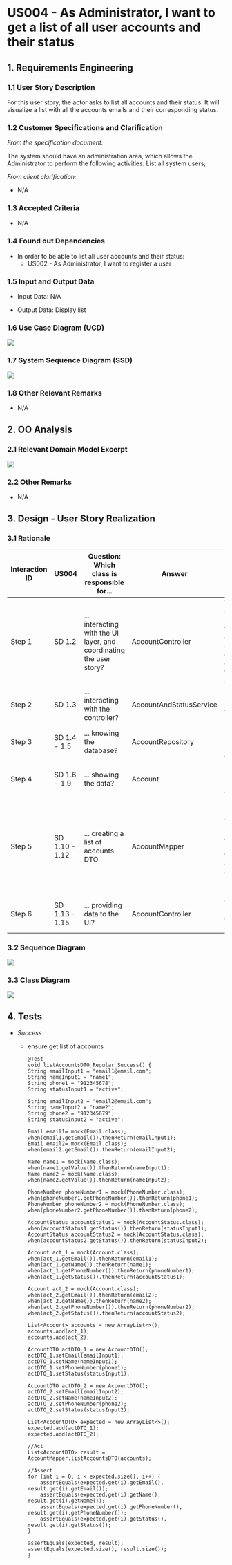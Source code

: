 # US004 - As Administrator, I want to get a list of all user accounts and their status

## 1. Requirements Engineering

### 1.1 User Story Description

For this user story, the actor asks to list all accounts and their status. It will visualize a list with all the accounts emails and their corresponding status.

### 1.2 Customer Specifications and Clarification


*From the specification document:*

The system should have an administration area, which allows the Administrator to perform the following activities:
List all system users;

*From client clarification:*
* N/A


### 1.3 Accepted Criteria
* N/A


### 1.4 Found out Dependencies
* In order to be able to list all user accounts and their status:
    * US002 - As Administrator, I want to register a user
  

### 1.5 Input and Output Data

* Input Data: N/A

* Output Data: Display list


### 1.6 Use Case Diagram (UCD)

![](UCD004.png)


### 1.7 System Sequence Diagram (SSD)

![](SSD004_ListOfAllUserAccountsAndTheirStatus.png)

### 1.8 Other Relevant Remarks
* N/A

## 2. OO Analysis

### 2.1 Relevant Domain Model Excerpt

![](DM004_ListOfAllUserAccountsAndTheirStatus.png)

### 2.2 Other Remarks
* N/A


## 3. Design - User Story Realization

### 3.1 Rationale

| Interaction ID | US004          | Question: Which class is responsible for...                         | Answer                  | Justification (with patterns)                                                                                |
|----------------|----------------|---------------------------------------------------------------------|-------------------------|--------------------------------------------------------------------------------------------------------------|
| Step 1         | SD 1.2         | ... interacting with the UI layer, and coordinating the user story? | AccountController       | The Controller is responsible for receiving or handling a system operation to coordinate the user story      |
| Step 2         | SD 1.3         | ... interacting with the controller?                                | AccountAndStatusService | Information Expert: have access to all repositories                                                          |
| Step 3         | SD 1.4 - 1.5   | ... knowing the database?                                           | AccountRepository       | Information Expert: knows/has all Projects                                                                   |
| Step 4         | SD 1.6 - 1.9   | ... showing the data?                                               | Account                 | Information Expert: knows its own data                                                                       |
| Step 5         | SD 1.10 - 1.12 | ... creating a list of accounts DTO                                 | AccountMapper           | Pure Fabrication: there is no reason to assign this responsibility to any existing class in the Domain Model |                                                                     |
| Step 6         | SD 1.13 - 1.15 | ... providing data to the UI?                                       | AccountController       | Controller: informs operation success                                                                        |


### 3.2 Sequence Diagram

![](SD004_ListOfAllUserAccountsAndTheirStatus.png)

### 3.3 Class Diagram

![](CD004_ListOfAllUserAccountsAndTheirStatus.png)

## 4. Tests

* *Success*
  * ensure get list of accounts

        @Test
        void listAccountsDTO_Regular_Success() {
        String emailInput1 = "email1@email.com";
        String nameInput1 = "name1";
        String phone1 = "912345678";
        String statusInput1 = "active";

        String emailInput2 = "email2@email.com";
        String nameInput2 = "name2";
        String phone2 = "912345679";
        String statusInput2 = "active";

        Email email1= mock(Email.class);
        when(email1.getEmail()).thenReturn(emailInput1);
        Email email2= mock(Email.class);
        when(email2.getEmail()).thenReturn(emailInput2);

        Name name1 = mock(Name.class);
        when(name1.getValue()).thenReturn(nameInput1);
        Name name2 = mock(Name.class);
        when(name2.getValue()).thenReturn(nameInput2);

        PhoneNumber phoneNumber1 = mock(PhoneNumber.class);
        when(phoneNumber1.getPhoneNumber()).thenReturn(phone1);
        PhoneNumber phoneNumber2 = mock(PhoneNumber.class);
        when(phoneNumber2.getPhoneNumber()).thenReturn(phone2);

        AccountStatus accountStatus1 = mock(AccountStatus.class);
        when(accountStatus1.getStatus()).thenReturn(statusInput1);
        AccountStatus accountStatus2 = mock(AccountStatus.class);
        when(accountStatus2.getStatus()).thenReturn(statusInput2);

        Account act_1 = mock(Account.class);
        when(act_1.getEmail()).thenReturn(email1);
        when(act_1.getName()).thenReturn(name1);
        when(act_1.getPhoneNumber()).thenReturn(phoneNumber1);
        when(act_1.getStatus()).thenReturn(accountStatus1);

        Account act_2 = mock(Account.class);
        when(act_2.getEmail()).thenReturn(email2);
        when(act_2.getName()).thenReturn(name2);
        when(act_2.getPhoneNumber()).thenReturn(phoneNumber2);
        when(act_2.getStatus()).thenReturn(accountStatus2);

        List<Account> accounts = new ArrayList<>();
        accounts.add(act_1);
        accounts.add(act_2);

        AccountDTO actDTO_1 = new AccountDTO();
        actDTO_1.setEmail(emailInput1);
        actDTO_1.setName(nameInput1);
        actDTO_1.setPhoneNumber(phone1);
        actDTO_1.setStatus(statusInput1);

        AccountDTO actDTO_2 = new AccountDTO();
        actDTO_2.setEmail(emailInput2);
        actDTO_2.setName(nameInput2);
        actDTO_2.setPhoneNumber(phone2);
        actDTO_2.setStatus(statusInput2);

        List<AccountDTO> expected = new ArrayList<>();
        expected.add(actDTO_1);
        expected.add(actDTO_2);

        //Act
        List<AccountDTO> result = AccountMapper.listAccountsDTO(accounts);

        //Assert
        for (int i = 0; i < expected.size(); i++) {
            assertEquals(expected.get(i).getEmail(), result.get(i).getEmail());
            assertEquals(expected.get(i).getName(), result.get(i).getName());
            assertEquals(expected.get(i).getPhoneNumber(), result.get(i).getPhoneNumber());
            assertEquals(expected.get(i).getStatus(), result.get(i).getStatus());
        }

        assertEquals(expected, result);
        assertEquals(expected.size(), result.size());
        }


